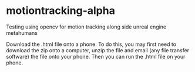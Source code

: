 # motiontracking-alpha
Testing using opencv for motion tracking along side unreal engine metahumans

Download the .html file onto a phone. To do this, you may first need to download the zip onto a computer, unzip the file and email (any file transfer software) the file onto your phone. Then you can run the .html file on your phone.
